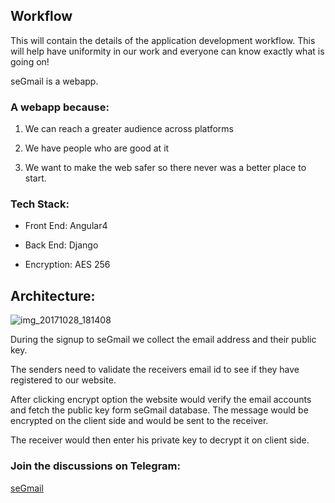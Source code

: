 ## Workflow
This will contain the details of the application development workflow.
This will help have uniformity in our work and everyone can know exactly what is going on!

seGmail is a webapp.

### A webapp because:

1. We can reach a greater audience across platforms

2. We have people who are good at it

3. We want to make the web safer so there never was a better place to start.

### Tech Stack:

- Front End:  Angular4

- Back End:   Django

- Encryption: AES 256

## Architecture: 

![img_20171028_181408](https://user-images.githubusercontent.com/33156557/32155861-19d59b50-bd60-11e7-8631-a80f5a64004a.jpg)





During the signup to seGmail we collect the email address and their public key. 

The senders need to validate the receivers email id to see if they have registered to our website. 

After clicking encrypt option the website would verify the email accounts and fetch the public key form seGmail database. The message would be encrypted on the client side and would be sent to the receiver.

The receiver would then enter his private key to decrypt it on client side.


### Join the discussions on Telegram: 
[seGmail](t.me/seGmail)


